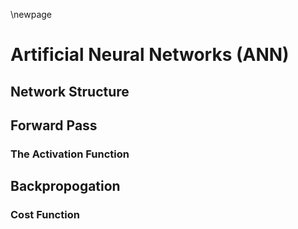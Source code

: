 \newpage

# Artificial Neural Networks (ANN)

## Network Structure

## Forward Pass

### The Activation Function

## Backpropogation

### Cost Function


